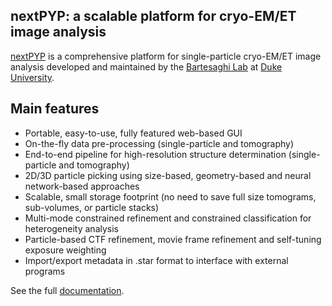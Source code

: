 nextPYP: a scalable platform for cryo-EM/ET image analysis
----------------------------------------------------------
[nextPYP](https://nextpyp.app/) is a comprehensive platform for single-particle cryo-EM/ET image analysis developed and maintained by the [Bartesaghi Lab](http://cryoem.cs.duke.edu) at [Duke University](http://www.duke.edu).

Main features
-------------
- Portable, easy-to-use, fully featured web-based GUI
- On-the-fly data pre-processing (single-particle and tomography)
- End-to-end pipeline for high-resolution structure determination (single-particle and tomography)
- 2D/3D particle picking using size-based, geometry-based and neural network-based approaches
- Scalable, small storage footprint (no need to save full size tomograms, sub-volumes, or particle stacks)
- Multi-mode constrained refinement and constrained classification for heterogeneity analysis
- Particle-based CTF refinement, movie frame refinement and self-tuning exposure weighting
- Import/export metadata in .star format to interface with external programs

See the full [documentation](https://nextpyp.app/files/pyp/latest/docs/index.html).
